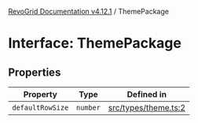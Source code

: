[RevoGrid Documentation v4.12.1](README.md) / ThemePackage

# Interface: ThemePackage

## Properties

| Property | Type | Defined in |
| ------ | ------ | ------ |
| `defaultRowSize` | `number` | [src/types/theme.ts:2](https://github.com/revolist/revogrid/blob/d509c0063a76a472726c991b21f1c163442771b4/src/types/theme.ts#L2) |
